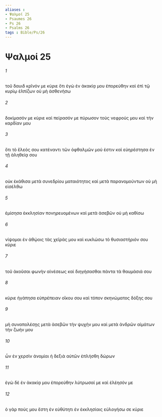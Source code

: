 ```yaml
---
aliases : 
- Ψαλμοί 25
- Psaumes 26
- Ps 26
- Psalms 26
tags : Bible/Ps/26
---
```


# Ψαλμοί 25

###### 1
τοῦ δαυιδ κρῖνόν με κύριε ὅτι ἐγὼ ἐν ἀκακίᾳ μου ἐπορεύθην καὶ ἐπὶ τῷ κυρίῳ ἐλπίζων οὐ μὴ ἀσθενήσω
###### 2
δοκίμασόν με κύριε καὶ πείρασόν με πύρωσον τοὺς νεφρούς μου καὶ τὴν καρδίαν μου
###### 3
ὅτι τὸ ἔλεός σου κατέναντι τῶν ὀφθαλμῶν μού ἐστιν καὶ εὐηρέστησα ἐν τῇ ἀληθείᾳ σου
###### 4
οὐκ ἐκάθισα μετὰ συνεδρίου ματαιότητος καὶ μετὰ παρανομούντων οὐ μὴ εἰσέλθω
###### 5
ἐμίσησα ἐκκλησίαν πονηρευομένων καὶ μετὰ ἀσεβῶν οὐ μὴ καθίσω
###### 6
νίψομαι ἐν ἀθῴοις τὰς χεῖράς μου καὶ κυκλώσω τὸ θυσιαστήριόν σου κύριε
###### 7
τοῦ ἀκοῦσαι φωνὴν αἰνέσεως καὶ διηγήσασθαι πάντα τὰ θαυμάσιά σου
###### 8
κύριε ἠγάπησα εὐπρέπειαν οἴκου σου καὶ τόπον σκηνώματος δόξης σου
###### 9
μὴ συναπολέσῃς μετὰ ἀσεβῶν τὴν ψυχήν μου καὶ μετὰ ἀνδρῶν αἱμάτων τὴν ζωήν μου
###### 10
ὧν ἐν χερσὶν ἀνομίαι ἡ δεξιὰ αὐτῶν ἐπλήσθη δώρων
###### 11
ἐγὼ δὲ ἐν ἀκακίᾳ μου ἐπορεύθην λύτρωσαί με καὶ ἐλέησόν με
###### 12
ὁ γὰρ πούς μου ἔστη ἐν εὐθύτητι ἐν ἐκκλησίαις εὐλογήσω σε κύριε
